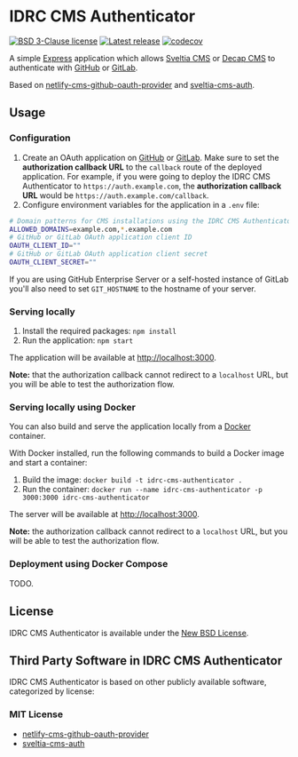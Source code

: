 # IDRC CMS Authenticator

[![BSD 3-Clause license](https://badgen.net/github/license/inclusive-design/idrc-cms-authenticator)](https://github.com/inclusive-design/idrc-cms-authenticator/blob/main/LICENSE.md)
[![Latest release](https://badgen.net/github/release/inclusive-design/idrc-cms-authenticator)](https://github.com/inclusive-design/idrc-cms-authenticator/releases/latest)
[![codecov](https://codecov.io/gh/inclusive-design/idrc-cms-authenticator/graph/badge.svg?token=7DVX7LF4BH)](https://codecov.io/gh/inclusive-design/idrc-cms-authenticator)

A simple [Express](https://expressjs.com/) application which allows [Sveltia CMS](https://github.com/sveltia/sveltia-cms) or [Decap CMS](https://decapcms.org) to authenticate with [GitHub](https://docs.github.com/en/apps/oauth-apps/building-oauth-apps/authorizing-oauth-apps) or [GitLab](https://docs.gitlab.com/ee/api/oauth2.html#authorization-code-flow).

Based on [netlify-cms-github-oauth-provider](https://github.com/vencax/netlify-cms-github-oauth-provider) and [sveltia-cms-auth](https://github.com/sveltia/sveltia-cms-auth).

## Usage

### Configuration

1. Create an OAuth application on [GitHub](https://docs.github.com/en/apps/oauth-apps/building-oauth-apps/creating-an-oauth-app) or [GitLab](https://docs.gitlab.com/ee/integration/oauth_provider.html). Make sure to set the **authorization callback URL** to the `callback` route of the deployed application. For example, if you were going to deploy the IDRC CMS Authenticator to `https://auth.example.com`, the **authorization callback URL** would be `https://auth.example.com/callback`.
2. Configure environment variables for the application in a `.env` file:

```bash
# Domain patterns for CMS installations using the IDRC CMS Authenticator
ALLOWED_DOMAINS=example.com,*.example.com
# GitHub or GitLab OAuth application client ID
OAUTH_CLIENT_ID=""
# GitHub or GitLab OAuth application client secret
OAUTH_CLIENT_SECRET=""
```

If you are using GitHub Enterprise Server or a self-hosted instance of GitLab you'll also need to set `GIT_HOSTNAME` to the hostname of your server.

### Serving locally

1. Install the required packages: `npm install`
2. Run the application: `npm start`

The application will be available at <http://localhost:3000>.

**Note:** that the authorization callback cannot redirect to a `localhost` URL, but you will be able to test the authorization flow.

### Serving locally using Docker

You can also build and serve the application locally from a [Docker](https://docs.docker.com/get-docker) container.

With Docker installed, run the following commands to build a Docker image and start a container:

1. Build the image: `docker build -t idrc-cms-authenticator .`
2. Run the container: `docker run --name idrc-cms-authenticator -p 3000:3000 idrc-cms-authenticator`

The server will be available at <http://localhost:3000>.

**Note:** the authorization callback cannot redirect to a `localhost` URL, but you will be able to test the authorization flow.

### Deployment using Docker Compose

TODO.

## License

IDRC CMS Authenticator is available under the [New BSD License](https://raw.githubusercontent.com/inclusive-design/idrc-cms-authenticator/main/LICENSE.md).

## Third Party Software in IDRC CMS Authenticator

IDRC CMS Authenticator is based on other publicly available software, categorized by license:

### MIT License

* [netlify-cms-github-oauth-provider](https://github.com/vencax/netlify-cms-github-oauth-provider)
* [sveltia-cms-auth](https://github.com/sveltia/sveltia-cms-auth)
